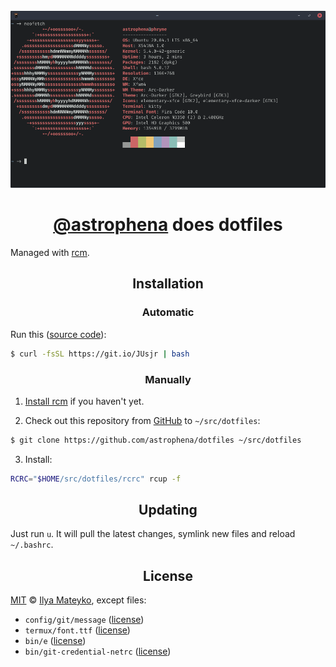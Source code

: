<div align="center">
  <br>
  <img src="docs/images/xubuntu.png" alt="Xubuntu screenshot">
  <h1><a href="https://github.com/astrophena">@astrophena</a> does dotfiles</h1>
</div>

Managed with [rcm](https://github.com/thoughtbot/rcm).

<div align="center">
  <h2>Installation</h2>
</div>

<div align="center">
  <h3>Automatic</h3>
</div>

Run this ([source code](install.sh)):

```sh
$ curl -fsSL https://git.io/JUsjr | bash
```

<div align="center">
  <h3>Manually</h3>
</div>

1. [Install rcm](https://github.com/thoughtbot/rcm#installation)
   if you haven't yet.

2. Check out this repository from [GitHub](https://github.com) to `~/src/dotfiles`:

```sh
$ git clone https://github.com/astrophena/dotfiles ~/src/dotfiles
```

3. Install:

```sh
RCRC="$HOME/src/dotfiles/rcrc" rcup -f
```

<div align="center">
  <h2>Updating</h2>
</div>

Just run `u`. It will pull the latest changes, symlink new files and reload `~/.bashrc`.

<div align="center">
  <h2>License</h2>
</div>

[MIT](LICENSE.md) © [Ilya Mateyko](https://github.com/astrophena), except files:

* `config/git/message` ([license](https://github.com/thoughtbot/dotfiles/blob/master/LICENSE))
* `termux/font.ttf` ([license](https://github.com/tonsky/FiraCode/blob/master/LICENSE))
* `bin/e` ([license](https://github.com/holman/dotfiles/blob/master/LICENSE.md))
* `bin/git-credential-netrc` ([license](https://github.com/git/git/blob/master/contrib/credential/netrc/git-credential-netrc.perl#L69))
